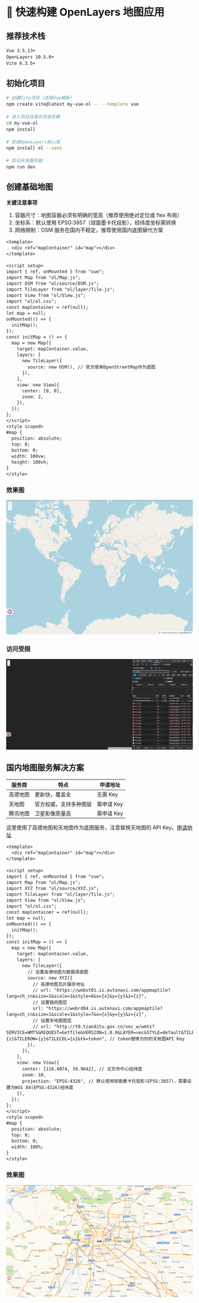 # 🚀 快速构建 OpenLayers 地图应用

## 推荐技术栈

```bash
Vue 3.5.13+
OpenLayers 10.5.0+
Vite 6.3.5+
```

## 初始化项目

```bash
# 创建Vite项目（选择Vue模板）
npm create vite@latest my-vue-ol -- --template vue

# 进入项目目录并安装依赖
cd my-vue-ol
npm install

# 安装OpenLayers核心库
npm install ol --save

# 启动开发服务器
npm run dev
```

## 创建基础地图

**关键注意事项**

1. 容器尺寸：地图容器必须有明确的宽高（推荐使用绝对定位或 flex 布局）
2. 坐标系：默认使用 EPSG:3857（球面墨卡托投影），经纬度坐标需转换
3. 网络限制：OSM 服务在国内不稳定，推荐使用国内底图替代方案

```vue
<template>
  <div ref="mapContainer" id="map"></div>
</template>

<script setup>
import { ref, onMounted } from "vue";
import Map from "ol/Map.js";
import OSM from "ol/source/OSM.js";
import TileLayer from "ol/layer/Tile.js";
import View from "ol/View.js";
import "ol/ol.css";
const mapContainer = ref(null);
let map = null;
onMounted(() => {
  initMap();
});
const initMap = () => {
  map = new Map({
    target: mapContainer.value,
    layers: [
      new TileLayer({
        source: new OSM(), // 官方使用OpenStreetMap作为底图
      }),
    ],
    view: new View({
      center: [0, 0],
      zoom: 2,
    }),
  });
};
</script>
<style scoped>
#map {
  position: absolute;
  top: 0;
  bottom: 0;
  width: 100vw;
  height: 100vh;
}
</style>
```

### 效果图

![效果图](../Aassets/初始化1.png)

### 访问受限

![访问受限](../Aassets/初始化加载失败.png)

## 国内地图服务解决方案

| 服务商   | 特点                   | 申请地址   |
| -------- | ---------------------- | ---------- |
| 高德地图 | 更新快，覆盖全         | 无需 Key   |
| 天地图   | 官方权威，支持多种图层 | 需申请 Key |
| 腾讯地图 | 卫星影像质量高         | 需申请 Key |

这里使用了高德地图和天地图作为底图服务，注意替换天地图的 API Key。[申请地址](http://lbs.tianditu.gov.cn/home.html)

```vue
<template>
  <div ref="mapContainer" id="map"></div>
</template>

<script setup>
import { ref, onMounted } from "vue";
import Map from "ol/Map.js";
import XYZ from "ol/source/XYZ.js";
import TileLayer from "ol/layer/Tile.js";
import View from "ol/View.js";
import "ol/ol.css";
const mapContainer = ref(null);
let map = null;
onMounted(() => {
  initMap();
});
const initMap = () => {
  map = new Map({
    target: mapContainer.value,
    layers: [
      new TileLayer({
        // 设置高德地图为数据源底图
        source: new XYZ({
          // 高德地图瓦片服务地址
          // url: "https://webst01.is.autonavi.com/appmaptile?lang=zh_cn&size=1&scale=1&style=6&x={x}&y={y}&z={z}",
          // 设置路网图层
          url: "https://webrd04.is.autonavi.com/appmaptile?lang=zh_cn&size=1&scale=1&style=7&x={x}&y={y}&z={z}",
          // 设置天地图图层
          // url: "http://t0.tianditu.gov.cn/vec_w/wmts?SERVICE=WMTS&REQUEST=GetTile&VERSION=1.0.0&LAYER=vec&STYLE=default&TILEMATRIXSET=w&FORMAT=tiles&TILEMATRIX={z}&TILEROW={y}&TILECOL={x}&tk=token", // token替换为你的天地图API Key
        }),
      }),
    ],
    view: new View({
      center: [116.4074, 39.9042], // 北京市中心经纬度
      zoom: 10,
      projection: "EPSG:4326", // 默认使用球面墨卡托投影(EPSG:3857)，需要设置为WGS 84(EPSG:4326)经纬度
    }),
  });
};
</script>
<style scoped>
#map {
  position: absolute;
  top: 0;
  bottom: 0;
  width: 100%;
}
</style>
```

### 效果图

![效果图](../Aassets/初始化.png)
